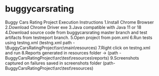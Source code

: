 # buggycarsrating
Buggy Cars Rating Project Execution Instructions
1.Install Chrome Browser 
2.Download Chrome Driver exe 
3.Java compatible with Java 11 or 18
4.Download source code from buggycarsrating master branch and test artifacts from testreport branch.
5.Open project from pom.xml
6.Run tests using testng.xml (testng.xml path - \BuggyCarsRatingProject\src\main\resources)
7.Right click on testng.xml and run 
8.Reports generated in resources folder → (path - BuggyCarsRatingProject\src\test\resources\reports)
9.Screenshots captured on failures saved in screenshots folder
(path- BuggyCarsRatingProject\src\test\resources)
